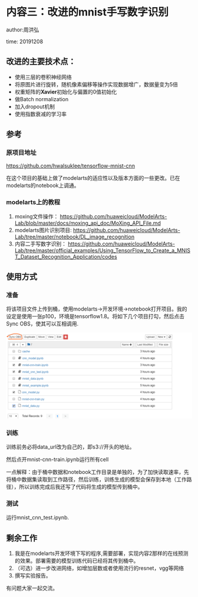# 内容三：改进的mnist手写数字识别

author:周洪弘

time: 20191208

## 改进的主要技术点：

- 使用三层的卷积神经网络
- 将原图片进行旋转，随机像素偏移等操作实现数据增广，数据量变为5倍
- 权重矩阵的**Xavier**初始化与偏置的0值初始化
- 做Batch normalization
- 加入dropout机制
- 使用指数衰减的学习率

## 参考

### 原项目地址

 https://github.com/hwalsuklee/tensorflow-mnist-cnn 

在这个项目的基础上做了modelarts的适应性以及版本方面的一些更改。已在modelarts的notebook上调通。

### modelarts上的教程

1. moxing文件操作：  https://github.com/huaweicloud/ModelArts-Lab/blob/master/docs/moxing_api_doc/MoXing_API_File.md 
2. modelarts图片识别项目:  https://github.com/huaweicloud/ModelArts-Lab/tree/master/notebook/DL_image_recognition 
3. 内容二手写数字识别：  https://github.com/huaweicloud/ModelArts-Lab/tree/master/official_examples/Using_TensorFlow_to_Create_a_MNIST_Dataset_Recognition_Application/codes 

## 使用方式

### 准备

将该项目文件上传到桶，使用modelarts->开发环境->notebook打开项目。我的设定是使用一张p100，环境是tensorflow1.8。将如下几个项目打勾，然后点击Sync OBS，使其可以互相调用.

![图1](01.png)

### 训练

训练前务必将data_url改为自己的，即s3://开头的地址。

然后点开mnist-cnn-train.ipynb运行所有cell

一点解释：由于桶中数据和notebook工作目录是单独的，为了加快读取速率，先将桶中数据集读取到工作路径，然后训练，训练生成的模型会保存到本地（工作路径），所以训练完成后我还写了代码将生成的模型传到桶中。

### 测试

运行mnist_cnn_test.ipynb.



## 剩余工作

1. 我是在modelarts开发环境下写的程序,需要部署，实现内容2那样的在线预测的效果。部署需要的模型训练代码已经将其传到桶中。
2. （可选）进一步改进网络，如增加层数或者使用流行的resnet，vgg等网络
3.  撰写实验报告。



有问题大家一起交流。





